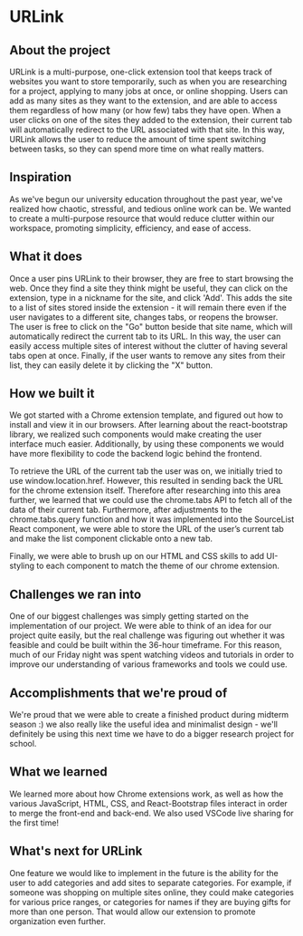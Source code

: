 # URLink

## About the project
URLink is a multi-purpose, one-click extension tool that keeps track of websites you want to store temporarily, such as when you are researching for a project, applying to many jobs at once, or online shopping. Users can add as many sites as they want to the extension, and are able to access them regardless of how many (or how few) tabs they have open. When a user clicks on one of the sites they added to the extension, their current tab will automatically redirect to the URL associated with that site. In this way, URLink allows the user to reduce the amount of time spent switching between tasks, so they can spend more time on what really matters.

## Inspiration
As we've begun our university education throughout the past year, we've realized how chaotic, stressful, and tedious online work can be. We wanted to create a multi-purpose resource that would reduce clutter within our workspace, promoting simplicity, efficiency, and ease of access. 

## What it does
Once a user pins URLink to their browser, they are free to start browsing the web. Once they find a site they think might be useful, they can click on the extension, type in a nickname for the site, and click 'Add'. This adds the site to a list of sites stored inside the extension - it will remain there even if the user navigates to a different site, changes tabs, or reopens the browser. The user is free to click on the "Go" button beside that site name, which will automatically redirect the current tab to its URL. In this way, the user can easily access multiple sites of interest without the clutter of having several tabs open at once. Finally, if the user wants to remove any sites from their list, they can easily delete it by clicking the "X" button.

## How we built it
We got started with a Chrome extension template, and figured out how to install and view it in our browsers. After learning about the react-bootstrap library, we realized such components would make creating the user interface much easier. Additionally, by using these components we would have more flexibility to code the backend logic behind the frontend.

To retrieve the URL of the current tab the user was on, we initially tried to use window.location.href. However, this resulted in sending back the URL for the chrome extension itself. Therefore after researching into this area further, we learned that we could use the chrome.tabs API to fetch all of the data of their current tab. Furthermore, after adjustments to the chrome.tabs.query function and how it was implemented into the SourceList React component, we were able to store the URL of the user’s current tab and make the list component clickable onto a new tab.

Finally, we were able to brush up on our HTML and CSS skills to add UI-styling to each component to match the theme of our chrome extension.

## Challenges we ran into
One of our biggest challenges was simply getting started on the implementation of our project. We were able to think of an idea for our project quite easily, but the real challenge was figuring out whether it was feasible and could be built within the 36-hour timeframe. For this reason, much of our Friday night was spent watching videos and tutorials in order to improve our understanding of various frameworks and tools we could use.

## Accomplishments that we're proud of
We're proud that we were able to create a finished product during midterm season :) we also really like the useful idea and minimalist design - we'll definitely be using this next time we have to do a bigger research project for school.

## What we learned
We learned more about how Chrome extensions work, as well as how the various JavaScript, HTML, CSS, and React-Bootstrap files interact in order to merge the front-end and back-end. We also used VSCode live sharing for the first time!

## What's next for URLink
One feature we would like to implement in the future is the ability for the user to add categories and add sites to separate categories. For example, if someone was shopping on multiple sites online, they could make categories for various price ranges, or categories for names if they are buying gifts for more than one person. That would allow our extension to promote organization even further. 



